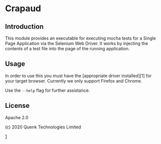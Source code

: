 
# Crapaud

## Introduction
This module provides an executable for executing mocha tests for a Single Page
Application via the Selenium Web Driver. It works by injecting the contents of
a test file into the page of the running application.

## Usage

In order to use this you must have the [appropriate driver installed][1] for your
target browser. Currently we only support Firefox and Chrome.

Use the `--help` flag for further assistance.

## License

Apache 2.0

(c) 2020 Quenk Technologies Limited

[1](https://www.selenium.dev/documentation/en/webdriver/driver_requirements/#quick-reference)
